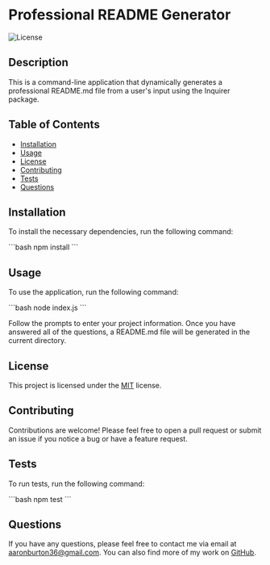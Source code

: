 # Professional README Generator

![License](https://img.shields.io/badge/license-MIT-blue.svg)

## Description

This is a command-line application that dynamically generates a professional README.md file from a user's input using the Inquirer package.

## Table of Contents

* [Installation](#installation)
* [Usage](#usage)
* [License](#license)
* [Contributing](#contributing)
* [Tests](#tests)
* [Questions](#questions)

## Installation

To install the necessary dependencies, run the following command:

\`\`\`bash
npm install
\`\`\`

## Usage

To use the application, run the following command:

\`\`\`bash
node index.js
\`\`\`

Follow the prompts to enter your project information. Once you have answered all of the questions, a README.md file will be generated in the current directory.

## License

This project is licensed under the [MIT](https://opensource.org/licenses/MIT) license.

## Contributing

Contributions are welcome! Please feel free to open a pull request or submit an issue if you notice a bug or have a feature request.

## Tests

To run tests, run the following command:

\`\`\`bash
npm test
\`\`\`

## Questions

If you have any questions, please feel free to contact me via email at [aaronburton36@gmail.com](mailto:aaronburton36@gmail.com). You can also find more of my work on [GitHub](https://github.com/aaronburton36/).
